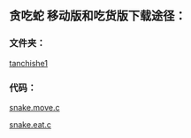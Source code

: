 ## 贪吃蛇 移动版和吃货版下载途径：


### 文件夹：

[tanchishe1](tanchishe1)

### 代码：

[snake.move.c](tanchishe1/snake.move.c)

[snake.eat.c](tanchishe1/snake.eat.c)
